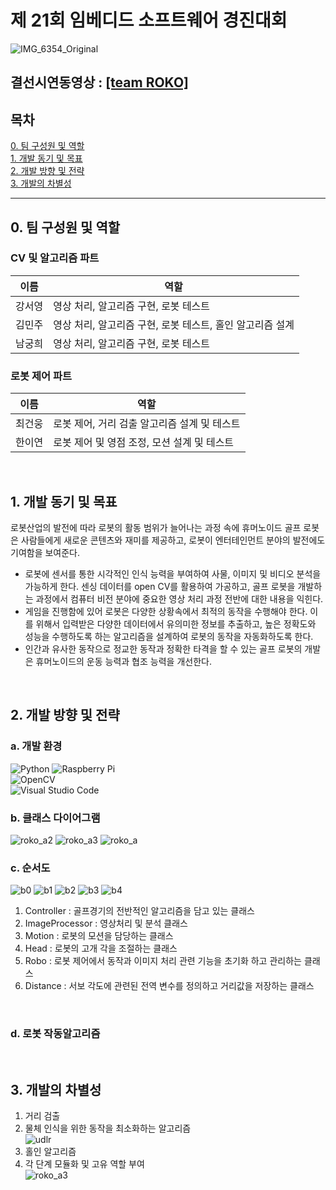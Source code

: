 # 제 21회 임베디드 소프트웨어 경진대회
![IMG_6354_Original](https://github.com/user-attachments/assets/38cdf79b-06c3-4e58-9bc8-3a93783b35c3)

## 결선시연동영상 : [[team ROKO]](https://youtu.be/G8WIHnUlc4U?feature=shared)  

## 목차
[0. 팀 구성원 및 역할](#0.-팀-구성원-및-역할)  
[1. 개발 동기 및 목표](#1.-개발-동기-및-목표)  
[2. 개발 방향 및 전략](#2.-개발-방향-및-전략)  
[3. 개발의 차별성](#3.-개발의-차별성)  

---  
## 0. 팀 구성원 및 역할
### CV 및 알고리즘 파트 
| 이름 | 역할 |
| --- | --- |
| 강서영 | 영상 처리, 알고리즘 구현, 로봇 테스트 |
| 김민주 | 영상 처리, 알고리즘 구현, 로봇 테스트, 홀인 알고리즘 설계 |
| 남궁희 | 영상 처리, 알고리즘 구현, 로봇 테스트 |

### 로봇 제어 파트
| 이름 | 역할 |
| --- | --- |
| 최건웅 | 로봇 제어, 거리 검출 알고리즘 설계 및 테스트 |
| 한이연 | 로봇 제어 및 영점 조정, 모션 설계 및 테스트 |
<br>
    
## 1. 개발 동기 및 목표
로봇산업의 발전에 따라 로봇의 활동 범위가 늘어나는 과정 속에 휴머노이드 골프 로봇은 사람들에게 새로운 콘텐츠와 재미를 제공하고, 로봇이 엔터테인먼트 분야의 발전에도 기여함을 보여준다.
- 로봇에 센서를 통한 시각적인 인식 능력을 부여하여 사물, 이미지 및 비디오 분석을 가능하게 한다. 센싱 데이터를 open CV를 활용하여 가공하고, 골프 로봇을 개발하는 과정에서 컴퓨터 비전 분야에 중요한 영상 처리 과정 전반에 대한 내용을 익힌다. 
- 게임을 진행함에 있어 로봇은 다양한 상황속에서 최적의 동작을 수행해야 한다. 이를 위해서 입력받은 다양한 데이터에서 유의미한 정보를 추출하고, 높은 정확도와 성능을 수행하도록 하는 알고리즘을 설계하여 로봇의 동작을 자동화하도록 한다. 
- 인간과 유사한 동작으로 정교한 동작과 정확한 타격을 할 수 있는 골프 로봇의 개발은 휴머노이드의 운동 능력과 협조 능력을 개선한다.

<br>
  
## 2. 개발 방향 및 전략

### a. 개발 환경
![Python](https://img.shields.io/badge/python-3670A0?style=for-the-badge&logo=python&logoColor=ffdd54) ![Raspberry Pi](https://img.shields.io/badge/-RaspberryPi-C51A4A?style=for-the-badge&logo=Raspberry-Pi) <br>
![OpenCV](https://img.shields.io/badge/opencv-%23white.svg?style=for-the-badge&logo=opencv&logoColor=white) <br>
![Visual Studio Code](https://img.shields.io/badge/Visual%20Studio%20Code-0078d7.svg?style=for-the-badge&logo=visual-studio-code&logoColor=white)
 <br>

### b. 클래스 다이어그램
![roko_a2](https://github.com/user-attachments/assets/65ae742f-f658-4b32-a325-2087e0c17416) ![roko_a3](https://github.com/user-attachments/assets/3ac20f5f-0512-4d8f-af78-9c18d33f4f59)
![roko_a](https://github.com/user-attachments/assets/f1ff2404-7c2c-4f73-a784-2ef323e9c3de)


### c. 순서도
![b0](https://github.com/user-attachments/assets/0ba9b2f0-04b5-4b93-86e5-a3926f07da0c) 
![b1](https://github.com/user-attachments/assets/d9482966-4e82-49cf-9fcc-74cb3240a326) ![b2](https://github.com/user-attachments/assets/9ddcd617-182d-4b8b-abfd-710e56df8432)
![b3](https://github.com/user-attachments/assets/79134dac-21e5-4445-ac2e-a73aa808f878) ![b4](https://github.com/user-attachments/assets/e1e26890-ee72-4cc8-b77a-33f01d6da5b7)
<br>
1. Controller : 골프경기의 전반적인 알고리즘을 담고 있는 클래스
2. ImageProcessor : 영상처리 및 분석 클래스
3. Motion : 로봇의 모션을 담당하는 클래스
4. Head : 로봇의 고개 각을 조절하는 클래스
5. Robo : 로봇 제어에서 동작과 이미지 처리 관련 기능을 초기화 하고 관리하는 클래스
6. Distance : 서보 각도에 관련된 전역 변수를 정의하고 거리값을 저장하는 클래스
<br>

### d. 로봇 작동알고리즘
<br>
 
 
## 3. 개발의 차별성 
1. 거리 검출  
2. 물체 인식을 위한 동작을 최소화하는 알고리즘  
![udlr](https://github.com/user-attachments/assets/d611410a-e2d5-45af-9769-cee7fa8597d0)  
3. 홀인 알고리즘  
4. 각 단계 모듈화 및 고유 역할 부여  
![roko_a3](https://github.com/user-attachments/assets/3ac20f5f-0512-4d8f-af78-9c18d33f4f59)  

<br>


